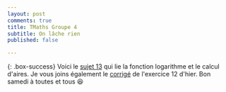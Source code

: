 ```yaml
---
layout: post
comments: true
title: TMaths Groupe 4
subtitle: On lâche rien
published: false

---
```




{: .box-success}
Voici le [sujet 13](https://github.com/raveluz/raveluz.github.io/blob/master/pdf/Jour13.pdf) qui lie la fonction logarithme et le calcul d'aires.
Je vous joins également le [corrigé](https://github.com/raveluz/raveluz.github.io/blob/master/pdf/Correction.Jour12.pdf) de l'exercice 12 d'hier. Bon samedi à toutes et tous :laughing:
